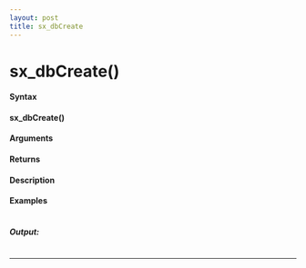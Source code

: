 ```yaml
---
layout: post
title: sx_dbCreate
---
```


# sx_dbCreate()


#### Syntax

#### sx_dbCreate()

#### Arguments

#### Returns

#### Description

#### Examples

```

```

##### Output:

```

```

---